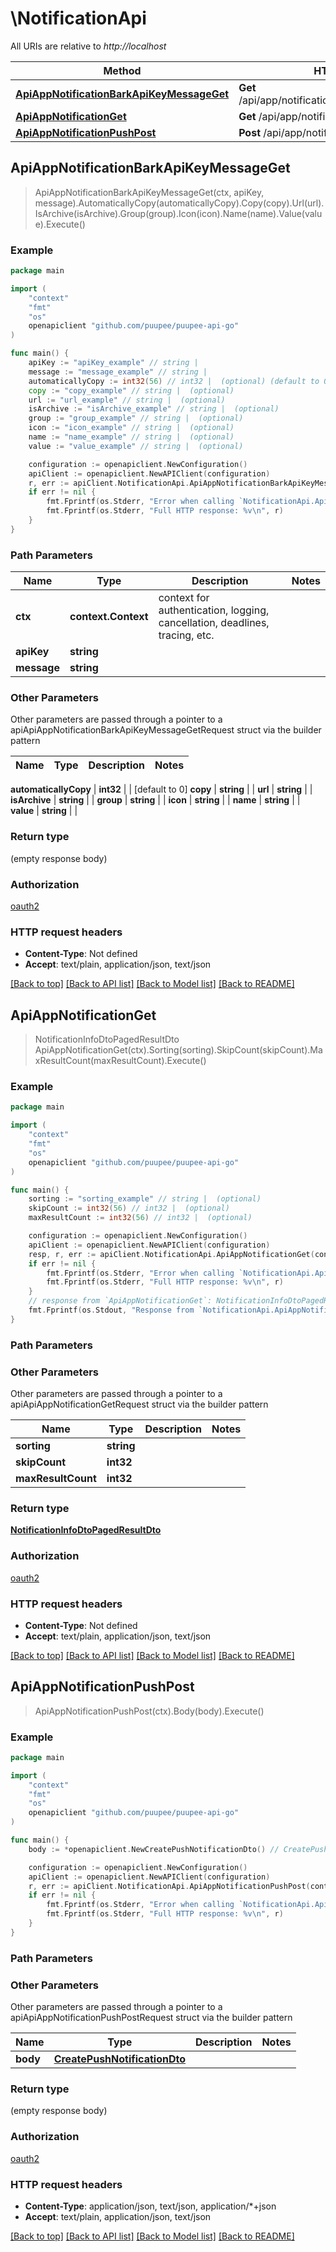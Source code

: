 # \NotificationApi

All URIs are relative to *http://localhost*

Method | HTTP request | Description
------------- | ------------- | -------------
[**ApiAppNotificationBarkApiKeyMessageGet**](NotificationApi.md#ApiAppNotificationBarkApiKeyMessageGet) | **Get** /api/app/notification/bark/{apiKey}/{message} | 
[**ApiAppNotificationGet**](NotificationApi.md#ApiAppNotificationGet) | **Get** /api/app/notification | 
[**ApiAppNotificationPushPost**](NotificationApi.md#ApiAppNotificationPushPost) | **Post** /api/app/notification/push | 



## ApiAppNotificationBarkApiKeyMessageGet

> ApiAppNotificationBarkApiKeyMessageGet(ctx, apiKey, message).AutomaticallyCopy(automaticallyCopy).Copy(copy).Url(url).IsArchive(isArchive).Group(group).Icon(icon).Name(name).Value(value).Execute()



### Example

```go
package main

import (
    "context"
    "fmt"
    "os"
    openapiclient "github.com/puupee/puupee-api-go"
)

func main() {
    apiKey := "apiKey_example" // string | 
    message := "message_example" // string | 
    automaticallyCopy := int32(56) // int32 |  (optional) (default to 0)
    copy := "copy_example" // string |  (optional)
    url := "url_example" // string |  (optional)
    isArchive := "isArchive_example" // string |  (optional)
    group := "group_example" // string |  (optional)
    icon := "icon_example" // string |  (optional)
    name := "name_example" // string |  (optional)
    value := "value_example" // string |  (optional)

    configuration := openapiclient.NewConfiguration()
    apiClient := openapiclient.NewAPIClient(configuration)
    r, err := apiClient.NotificationApi.ApiAppNotificationBarkApiKeyMessageGet(context.Background(), apiKey, message).AutomaticallyCopy(automaticallyCopy).Copy(copy).Url(url).IsArchive(isArchive).Group(group).Icon(icon).Name(name).Value(value).Execute()
    if err != nil {
        fmt.Fprintf(os.Stderr, "Error when calling `NotificationApi.ApiAppNotificationBarkApiKeyMessageGet``: %v\n", err)
        fmt.Fprintf(os.Stderr, "Full HTTP response: %v\n", r)
    }
}
```

### Path Parameters


Name | Type | Description  | Notes
------------- | ------------- | ------------- | -------------
**ctx** | **context.Context** | context for authentication, logging, cancellation, deadlines, tracing, etc.
**apiKey** | **string** |  | 
**message** | **string** |  | 

### Other Parameters

Other parameters are passed through a pointer to a apiApiAppNotificationBarkApiKeyMessageGetRequest struct via the builder pattern


Name | Type | Description  | Notes
------------- | ------------- | ------------- | -------------


 **automaticallyCopy** | **int32** |  | [default to 0]
 **copy** | **string** |  | 
 **url** | **string** |  | 
 **isArchive** | **string** |  | 
 **group** | **string** |  | 
 **icon** | **string** |  | 
 **name** | **string** |  | 
 **value** | **string** |  | 

### Return type

 (empty response body)

### Authorization

[oauth2](../README.md#oauth2)

### HTTP request headers

- **Content-Type**: Not defined
- **Accept**: text/plain, application/json, text/json

[[Back to top]](#) [[Back to API list]](../README.md#documentation-for-api-endpoints)
[[Back to Model list]](../README.md#documentation-for-models)
[[Back to README]](../README.md)


## ApiAppNotificationGet

> NotificationInfoDtoPagedResultDto ApiAppNotificationGet(ctx).Sorting(sorting).SkipCount(skipCount).MaxResultCount(maxResultCount).Execute()



### Example

```go
package main

import (
    "context"
    "fmt"
    "os"
    openapiclient "github.com/puupee/puupee-api-go"
)

func main() {
    sorting := "sorting_example" // string |  (optional)
    skipCount := int32(56) // int32 |  (optional)
    maxResultCount := int32(56) // int32 |  (optional)

    configuration := openapiclient.NewConfiguration()
    apiClient := openapiclient.NewAPIClient(configuration)
    resp, r, err := apiClient.NotificationApi.ApiAppNotificationGet(context.Background()).Sorting(sorting).SkipCount(skipCount).MaxResultCount(maxResultCount).Execute()
    if err != nil {
        fmt.Fprintf(os.Stderr, "Error when calling `NotificationApi.ApiAppNotificationGet``: %v\n", err)
        fmt.Fprintf(os.Stderr, "Full HTTP response: %v\n", r)
    }
    // response from `ApiAppNotificationGet`: NotificationInfoDtoPagedResultDto
    fmt.Fprintf(os.Stdout, "Response from `NotificationApi.ApiAppNotificationGet`: %v\n", resp)
}
```

### Path Parameters



### Other Parameters

Other parameters are passed through a pointer to a apiApiAppNotificationGetRequest struct via the builder pattern


Name | Type | Description  | Notes
------------- | ------------- | ------------- | -------------
 **sorting** | **string** |  | 
 **skipCount** | **int32** |  | 
 **maxResultCount** | **int32** |  | 

### Return type

[**NotificationInfoDtoPagedResultDto**](NotificationInfoDtoPagedResultDto.md)

### Authorization

[oauth2](../README.md#oauth2)

### HTTP request headers

- **Content-Type**: Not defined
- **Accept**: text/plain, application/json, text/json

[[Back to top]](#) [[Back to API list]](../README.md#documentation-for-api-endpoints)
[[Back to Model list]](../README.md#documentation-for-models)
[[Back to README]](../README.md)


## ApiAppNotificationPushPost

> ApiAppNotificationPushPost(ctx).Body(body).Execute()



### Example

```go
package main

import (
    "context"
    "fmt"
    "os"
    openapiclient "github.com/puupee/puupee-api-go"
)

func main() {
    body := *openapiclient.NewCreatePushNotificationDto() // CreatePushNotificationDto |  (optional)

    configuration := openapiclient.NewConfiguration()
    apiClient := openapiclient.NewAPIClient(configuration)
    r, err := apiClient.NotificationApi.ApiAppNotificationPushPost(context.Background()).Body(body).Execute()
    if err != nil {
        fmt.Fprintf(os.Stderr, "Error when calling `NotificationApi.ApiAppNotificationPushPost``: %v\n", err)
        fmt.Fprintf(os.Stderr, "Full HTTP response: %v\n", r)
    }
}
```

### Path Parameters



### Other Parameters

Other parameters are passed through a pointer to a apiApiAppNotificationPushPostRequest struct via the builder pattern


Name | Type | Description  | Notes
------------- | ------------- | ------------- | -------------
 **body** | [**CreatePushNotificationDto**](CreatePushNotificationDto.md) |  | 

### Return type

 (empty response body)

### Authorization

[oauth2](../README.md#oauth2)

### HTTP request headers

- **Content-Type**: application/json, text/json, application/*+json
- **Accept**: text/plain, application/json, text/json

[[Back to top]](#) [[Back to API list]](../README.md#documentation-for-api-endpoints)
[[Back to Model list]](../README.md#documentation-for-models)
[[Back to README]](../README.md)

